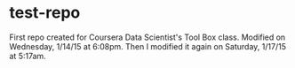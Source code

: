 # test-repo
First repo created for Coursera Data Scientist's Tool Box class.  Modified on Wednesday, 1/14/15 at 6:08pm.
Then I modified it again on Saturday, 1/17/15 at 5:17am.
